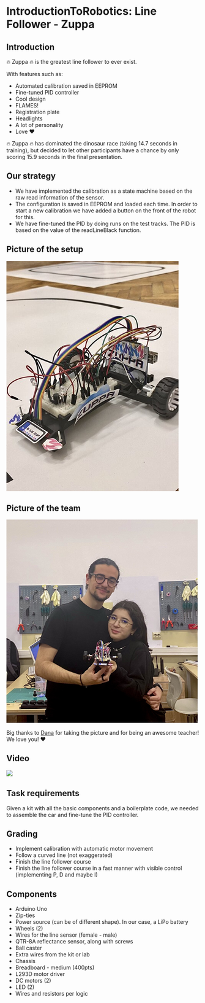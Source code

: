 # IntroductionToRobotics: Line Follower - Zuppa

## Introduction

🔥 Zuppa 🔥 is the greatest line follower to ever exist.

With features such as:

- Automated calibration saved in EEPROM
- Fine-tuned PID controller
- Cool design
- FLAMES!
- Registration plate
- Headlights
- A lot of personality
- Love ❤️

🔥 Zuppa 🔥 has dominated the dinosaur race (taking 14.7 seconds in training), but decided to let other participants have a chance by only scoring 15.9 seconds in the final presentation.

## Our strategy

- We have implemented the calibration as a state machine based on the raw read information of the sensor.
- The configuration is saved in EEPROM and loaded each time. In order to start a new calibration we have added a button on the front of the robot for this.
- We have fine-tuned the PID by doing runs on the test tracks. The PID is based on the value of the readLineBlack function.

## Picture of the setup

<img src="https://github.com/IoanaLivia/Line-Follower-Zuppa/blob/main/Assets/PictureOfSetup.jpg">

## Picture of the team

<img src="https://github.com/IoanaLivia/Line-Follower-Zuppa/blob/main/Assets/PictureOfTeam.jpeg" width="500">

Big thanks to [Dana](https://github.com/danadascalescu00) for taking the picture and for being an awesome teacher! We love you! ❤️

## Video

[![](https://img.youtube.com/vi/RGH5YCr8QzM/0.jpg)](https://youtu.be/RGH5YCr8QzM)

## Task requirements

Given a kit with all the basic components and a boilerplate code, we needed to assemble the car and fine-tune the PID controller.

## Grading

- Implement calibration with automatic motor movement
- Follow a curved line (not exaggerated)
- Finish the line follower course
- Finish the line follower course in a fast manner with visible control (implementing P, D and maybe I)

## Components

- Arduino Uno
- Zip-ties
- Power source (can be of different shape). In our case, a LiPo battery
- Wheels (2)
- Wires for the line sensor (female - male)
- QTR-8A reflectance sensor, along with screws
- Ball caster
- Extra wires from the kit or lab
- Chassis
- Breadboard - medium (400pts)
- L293D motor driver
- DC motors (2)
- LED (2)
- Wires and resistors per logic
